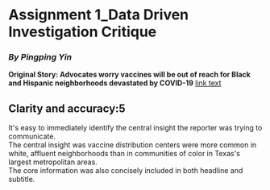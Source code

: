 # Assignment 1_Data Driven Investigation Critique
### *By Pingping Yin* 
**Original Story: Advocates worry vaccines will be out of reach for Black and Hispanic neighborhoods devastated by COVID-19**  [link text](https://www.texastribune.org/2021/01/09/texas-coronavirus-vaccine-racial-inequality/)
## Clarity and accuracy:5
It's easy to immediately identify the central insight the reporter was trying to communicate.  
The central insight was vaccine distribution centers were more common in white, affluent neighborhoods than in communities of color in Texas's largest metropolitan areas.  
The core information was also concisely included in both headline and subtitle.  
